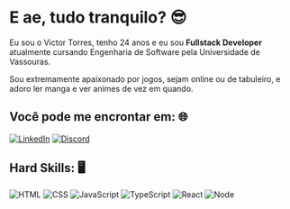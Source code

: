 # E ae, tudo tranquilo? :sunglasses:

Eu sou o Victor Torres, tenho 24 anos e eu sou **Fullstack Developer** atualmente cursando Engenharia de Software pela Universidade de Vassouras.

Sou extremamente apaixonado por jogos, sejam online ou de tabuleiro, e adoro ler manga e ver animes de vez em quando.

## Você pode me encrontar em: :globe_with_meridians:

[![LinkedIn](https://img.shields.io/badge/LinkedIn-0077B5?style=for-the-badge&logo=linkedin&logoColor=white)](https://www.linkedin.com/in/victor-torresop/)
[![Discord](https://img.shields.io/badge/Discord-5865F2?style=for-the-badge&logo=discord&logoColor=white)](https://discord.com/users/devallin)

## Hard Skills: :desktop_computer:

![HTML](https://img.shields.io/badge/HTML5-E34F26?style=for-the-badge&logo=html5&logoColor=white)
![CSS](https://img.shields.io/badge/CSS3-1572B6?style=for-the-badge&logo=css3&logoColor=white)
![JavaScript](https://img.shields.io/badge/JavaScript-323330?style=for-the-badge&logo=javascript&logoColor=F7DF1E)
![TypeScript](https://img.shields.io/badge/TypeScript-007ACC?style=for-the-badge&logo=typescript&logoColor=white)
![React](https://img.shields.io/badge/React-20232A?style=for-the-badge&logo=react&logoColor=61DAFB)
![Node](https://img.shields.io/badge/Node.js-339933?style=for-the-badge&logo=nodedotjs&logoColor=white)
